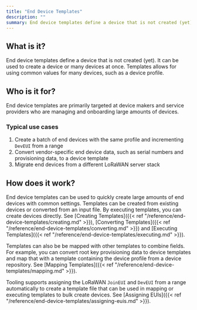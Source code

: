 ```yaml
---
title: "End Device Templates"
description: ""
summary: End device templates define a device that is not created (yet). It can be used to create a device or many devices at once. Templates allows for using common values for many devices, such as a device profile.
---
```


## What is it?

End device templates define a device that is not created (yet). It can be used to create a device or many devices at once. Templates allows for using common values for many devices, such as a device profile.

## Who is it for?

End device templates are primarily targeted at device makers and service providers who are managing and onboarding large amounts of devices.

### Typical use cases

1. Create a batch of end devices with the same profile and incrementing `DevEUI` from a range
2. Convert vendor-specific end device data, such as serial numbers and provisioning data, to a device template
3. Migrate end devices from a different LoRaWAN server stack

## How does it work?

End device templates can be used to quickly create large amounts of end devices with common settings. Templates can be created from existing devices or converted from an input file. By executing templates, you can create devices directly. See [Creating Templates]({{< ref "/reference/end-device-templates/creating.md" >}}), [Converting Templates]({{< ref "/reference/end-device-templates/converting.md" >}}) and [Executing Templates]({{< ref "/reference/end-device-templates/executing.md" >}}).

Templates can also be be mapped with other templates to combine fields. For example, you can convert root key provisioning data to device templates and map that with a template containing the device profile from a device repository. See [Mapping Templates]({{< ref "/reference/end-device-templates/mapping.md" >}}).

Tooling supports assigning the LoRaWAN `JoinEUI` and `DevEUI` from a range automatically to create a template file that can be used in mapping or executing templates to bulk create devices. See [Assigning EUIs]({{< ref "/reference/end-device-templates/assigning-euis.md" >}}).
